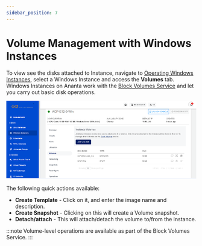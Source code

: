 ```yaml
---
sidebar_position: 7
---
```

# Volume Management with Windows Instances

To view see the disks attached to Instance, navigate to [Operating Windows Instances](AboutWindowsInstances), select a Windows Instance and access the **Volumes** tab. Windows Instances on Ananta work with the [Block Volumes Service](/docs/Storage/BlockVolumes/AboutBlockVolumes) and let you carry out basic disk operations.

![Volume Management](img/VolumeManagement.png)

The following quick actions available:

- **Create Template** - Click on it, and enter the image name and description.
- **Create Snapshot** - Clicking on this will create a Volume snapshot.
- **Detach/attach** - This will attach/detach the volume to/from the instance.

:::note
Volume-level operations are available as part of the Block Volumes Service.
:::


